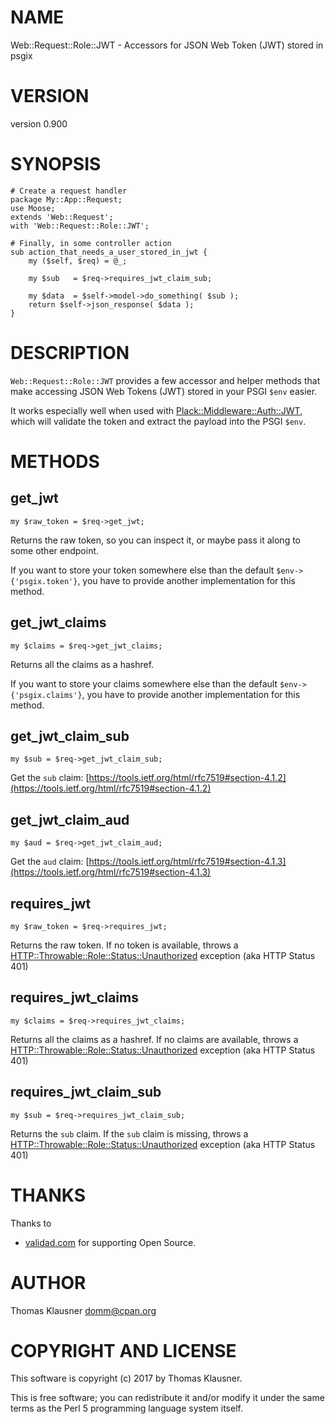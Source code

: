 # NAME

Web::Request::Role::JWT - Accessors for JSON Web Token (JWT) stored in psgix

# VERSION

version 0.900

# SYNOPSIS

    # Create a request handler
    package My::App::Request;
    use Moose;
    extends 'Web::Request';
    with 'Web::Request::Role::JWT';

    # Finally, in some controller action
    sub action_that_needs_a_user_stored_in_jwt {
        my ($self, $req) = @_;

        my $sub   = $req->requires_jwt_claim_sub;

        my $data  = $self->model->do_something( $sub );
        return $self->json_response( $data );
    }

# DESCRIPTION

`Web::Request::Role::JWT` provides a few accessor and helper methods
that make accessing JSON Web Tokens (JWT) stored in your PSGI `$env`
easier.

It works especially well when used with
[Plack::Middleware::Auth::JWT](https://metacpan.org/pod/Plack::Middleware::Auth::JWT), which will validate the token and
extract the payload into the PSGI `$env`.

# METHODS

## get\_jwt

    my $raw_token = $req->get_jwt;

Returns the raw token, so you can inspect it, or maybe pass it along to some other endpoint.

If you want to store your token somewhere else than the default `$env->{'psgix.token'}`, you have to provide another implementation
for this method.

## get\_jwt\_claims

    my $claims = $req->get_jwt_claims;

Returns all the claims as a hashref.

If you want to store your claims somewhere else than the default `$env->{'psgix.claims'}`, you have to provide another implementation
for this method.

## get\_jwt\_claim\_sub

    my $sub = $req->get_jwt_claim_sub;

Get the `sub` claim: [https://tools.ietf.org/html/rfc7519#section-4.1.2](https://tools.ietf.org/html/rfc7519#section-4.1.2)

## get\_jwt\_claim\_aud

    my $aud = $req->get_jwt_claim_aud;

Get the `aud` claim: [https://tools.ietf.org/html/rfc7519#section-4.1.3](https://tools.ietf.org/html/rfc7519#section-4.1.3)

## requires\_jwt

    my $raw_token = $req->requires_jwt;

Returns the raw token. If no token is available, throws a [HTTP::Throwable::Role::Status::Unauthorized](https://metacpan.org/pod/HTTP::Throwable::Role::Status::Unauthorized) exception (aka HTTP Status 401)

## requires\_jwt\_claims

    my $claims = $req->requires_jwt_claims;

Returns all the claims as a hashref. If no claims are available, throws a [HTTP::Throwable::Role::Status::Unauthorized](https://metacpan.org/pod/HTTP::Throwable::Role::Status::Unauthorized) exception (aka HTTP Status 401)

## requires\_jwt\_claim\_sub

    my $sub = $req->requires_jwt_claim_sub;

Returns the `sub` claim. If the `sub` claim is missing, throws a [HTTP::Throwable::Role::Status::Unauthorized](https://metacpan.org/pod/HTTP::Throwable::Role::Status::Unauthorized) exception (aka HTTP Status 401)

# THANKS

Thanks to

- [validad.com](https://www.validad.com/) for supporting Open Source.

# AUTHOR

Thomas Klausner <domm@cpan.org>

# COPYRIGHT AND LICENSE

This software is copyright (c) 2017 by Thomas Klausner.

This is free software; you can redistribute it and/or modify it under
the same terms as the Perl 5 programming language system itself.

